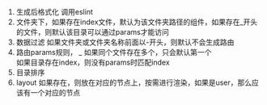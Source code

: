 1. 生成后格式化  调用eslint
2. 文件夹下，如果存在index文件，默认为该文件夹路径的组件，如果存在_开头的文件，则默认该目录可以通过params才能访问
3. 数据过滤 如果文件夹或文件夹名称前面以-开头，则默认不会生成路由
4. 路由params规则， _  如果同个文件存在多个，只会默认第一个  
    如果目录存在index，则没有params时匹配index
5. 目录排序
6. layout  如果存在，则放在对应的节点上，按需进行渲染，如果是user，那么应该有一个对应的节点
